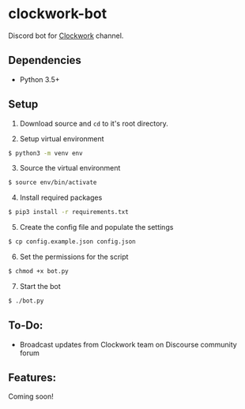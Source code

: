 clockwork-bot
=============

Discord bot for [Clockwork](https://forum.clockworkpi.com/t/a-discord-for-the-community/264/2) channel.

Dependencies
------------

* Python 3.5+

Setup
-----

1. Download source and `cd` to it's root directory.

2. Setup virtual environment
```bash
$ python3 -m venv env
```

3. Source the virtual environment
```bash
$ source env/bin/activate
```

4. Install required packages
```bash
$ pip3 install -r requirements.txt
```

5. Create the config file and populate the settings
```bash
$ cp config.example.json config.json
```

6. Set the permissions for the script
```bash
$ chmod +x bot.py
```

7. Start the bot
```bash
$ ./bot.py
```

To-Do:
------

* Broadcast updates from Clockwork team on Discourse community forum

Features:
---------

Coming soon!
